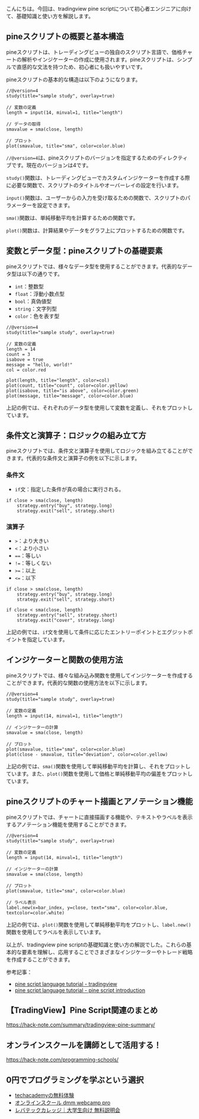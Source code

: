 <!--
title:   【tradingview】pineスクリプトの基礎知識と使い方解説
tags:    TradingView,pine
id:      3ae0ddd2f5b5fb268db7
private: false
-->


こんにちは。今回は、tradingview pine scriptについて初心者エンジニアに向けて、基礎知識と使い方を解説します。

## pineスクリプトの概要と基本構造

pineスクリプトは、トレーディングビューの独自のスクリプト言語で、価格チャートの解析やインジケーターの作成に使用されます。pineスクリプトは、シンプルで直感的な文法を持つため、初心者にも扱いやすいです。

pineスクリプトの基本的な構造は以下のようになります。

```pinescript
//@version=4
study(title="sample study", overlay=true)

// 変数の定義
length = input(14, minval=1, title="length")

// データの取得
smavalue = sma(close, length)

// プロット
plot(smavalue, title="sma", color=color.blue)
```

`//@version=4`は、pineスクリプトのバージョンを指定するためのディレクティブです。現在のバージョンは4です。

`study()`関数は、トレーディングビューでカスタムインジケーターを作成する際に必要な関数で、スクリプトのタイトルやオーバーレイの設定を行います。

`input()`関数は、ユーザーからの入力を受け取るための関数で、スクリプトのパラメーターを設定できます。

`sma()`関数は、単純移動平均を計算するための関数です。

`plot()`関数は、計算結果やデータをグラフ上にプロットするための関数です。

## 変数とデータ型：pineスクリプトの基礎要素

pineスクリプトでは、様々なデータ型を使用することができます。代表的なデータ型は以下の通りです。

- `int`：整数型
- `float`：浮動小数点型
- `bool`：真偽値型
- `string`：文字列型
- `color`：色を表す型

```pinescript
//@version=4
study(title="sample study", overlay=true)

// 変数の定義
length = 14
count = 3
isabove = true
message = "hello, world!"
col = color.red

plot(length, title="length", color=col)
plot(count, title="count", color=color.yellow)
plot(isabove, title="is above", color=color.green)
plot(message, title="message", color=color.blue)
```

上記の例では、それぞれのデータ型を使用して変数を定義し、それをプロットしています。

## 条件文と演算子：ロジックの組み立て方

pineスクリプトでは、条件文と演算子を使用してロジックを組み立てることができます。代表的な条件文と演算子の例を以下に示します。

### 条件文

- `if`文：指定した条件が真の場合に実行される。

```pinescript
if close > sma(close, length)
    strategy.entry("buy", strategy.long)
    strategy.exit("sell", strategy.short)
```

### 演算子

- `>`：より大きい
- `<`：より小さい
- `==`：等しい
- `!=`：等しくない
- `>=`：以上
- `<=`：以下

```pinescript
if close > sma(close, length)
    strategy.entry("buy", strategy.long)
    strategy.exit("sell", strategy.short)

if close < sma(close, length)
    strategy.entry("sell", strategy.short)
    strategy.exit("cover", strategy.long)
```

上記の例では、`if`文を使用して条件に応じたエントリーポイントとエグジットポイントを指定しています。

## インジケーターと関数の使用方法

pineスクリプトでは、様々な組み込み関数を使用してインジケーターを作成することができます。代表的な関数の使用方法を以下に示します。

```pinescript
//@version=4
study(title="sample study", overlay=true)

// 変数の定義
length = input(14, minval=1, title="length")

// インジケーターの計算
smavalue = sma(close, length)

// プロット
plot(smavalue, title="sma", color=color.blue)
plot(close - smavalue, title="deviation", color=color.yellow)
```

上記の例では、`sma()`関数を使用して単純移動平均を計算し、それをプロットしています。また、`plot()`関数を使用して価格と単純移動平均の偏差をプロットしています。

## pineスクリプトのチャート描画とアノテーション機能

pineスクリプトでは、チャートに直接描画する機能や、テキストやラベルを表示するアノテーション機能を使用することができます。

```pinescript
//@version=4
study(title="sample study", overlay=true)

// 変数の定義
length = input(14, minval=1, title="length")

// インジケーターの計算
smavalue = sma(close, length)

// プロット
plot(smavalue, title="sma", color=color.blue)

// ラベル表示
label.new(x=bar_index, y=close, text="sma", color=color.blue, textcolor=color.white)
```

上記の例では、`plot()`関数を使用して単純移動平均をプロットし、`label.new()`関数を使用してラベルを表示しています。

以上が、tradingview pine scriptの基礎知識と使い方の解説でした。これらの基本的な要素を理解し、応用することでさまざまなインジケーターやトレード戦略を作成することができます。

参考記事：
- [pine script language tutorial - tradingview](https://www.tradingview.com/pine-script-docs/en/v4/introduction/pine_script_language_reference.html)
- [pine script language tutorial - pine script introduction](https://www.tradingview.com/pine-script-docs/en/v4/essential/pine_script_language_reference.html)



## 【TradingView】Pine Script関連のまとめ
https://hack-note.com/summary/tradingview-pine-summary/



## オンラインスクールを講師として活用する！
https://hack-note.com/programming-schools/



## 0円でプログラミングを学ぶという選択
- [techacademyの無料体験](//af.moshimo.com/af/c/click?a_id=2612475&amp;p_id=1555&amp;pc_id=2816&amp;pl_id=22706&amp;url=https%3a%2f%2ftechacademy.jp%2fhtmlcss-trial%3futm_source%3dmoshimo%26utm_medium%3daffiliate%26utm_campaign%3dtextad)
- [オンラインスクール dmm webcamp pro](//af.moshimo.com/af/c/click?a_id=2612482&amp;p_id=1363&amp;pc_id=2297&amp;pl_id=39999&amp;guid=on)
- [レバテックカレッジ｜大学生向け 無料説明会](//af.moshimo.com/af/c/click?a_id=4071793&p_id=3198&pc_id=7488&pl_id=41848)